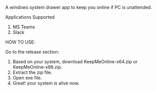 A windows system drawer app to keep you online if PC is unattended.

Applications Supported

1. MS Teams
2. Slack

HOW TO USE:

Go to the release section:

1. Based on your system, download KeepMeOnline-x64.zip or KeepMeOnline-x86.zip.
2. Extract the zip file.
3. Open exe file.
4. Great! your system is alive now.
